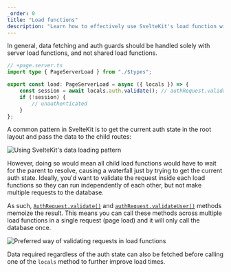 ```yaml
---
_order: 0
title: "Load functions"
description: "Learn how to effectively use SvelteKit's load function with Lucia"
---
```


In general, data fetching and auth guards should be handled solely with server load functions, and not shared load functions.

```ts
// +page.server.ts
import type { PageServerLoad } from "./$types";

export const load: PageServerLoad = async ({ locals }) => {
	const session = await locals.auth.validate(); // authRequest.validate()
	if (!session) {
		// unauthenticated
	}
};
```

A common pattern in SvelteKit is to get the current auth state in the root layout and pass the data to the child routes:

![Using SvelteKit's data loading pattern](/images/$lucia-sk-load-1.jpg)

However, doing so would mean all child load functions would have to wait for the parent to resolve, causing a waterfall just by trying to get the current auth state. Ideally, you'd want to validate the request inside each load functions so they can run independently of each other, but not make multiple requests to the database.

As such, [`AuthRequest.validate()`](/reference/lucia-auth/authrequest#validate) and [`authRequest.validateUser()`](/reference/lucia-auth/authrequest#validateuser) methods memoize the result. This means you can call these methods across multiple load functions in a single request (page load) and it will only call the database once.

![Preferred way of validating requests in load functions](/images/$lucia-sk-load-2.jpg)

Data required regardless of the auth state can also be fetched before calling one of the `locals` method to further improve load times.
